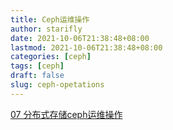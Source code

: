 ```yaml
---
title: Ceph运维操作
author: starifly
date: 2021-10-06T21:38:48+08:00
lastmod: 2021-10-06T21:38:48+08:00
categories: [ceph]
tags: [ceph]
draft: false
slug: ceph-opetations
---
```


[07 分布式存储ceph运维操作](https://zhuanlan.zhihu.com/p/386561535)
